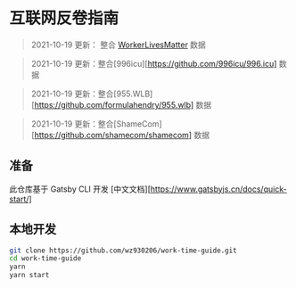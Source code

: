 <!--
 * @Author: your name
 * @Date: 2021-10-14 13:46:25
 * @LastEditTime: 2021-10-19 11:29:19
 * @LastEditors: Please set LastEditors
 * @Description: In User Settings Edit
 * @FilePath: \UrHome.github.io\README.md
-->

# 互联网反卷指南

> 2021-10-19 更新： 整合 [WorkerLivesMatter](https://github.com/WorkerLivesMatter/WorkingTime) 数据

> 2021-10-19 更新：整合[996icu][https://github.com/996icu/996.icu] 数据

> 2021-10-19 更新：整合[955.WLB][https://github.com/formulahendry/955.wlb] 数据

> 2021-10-19 更新：整合[ShameCom][https://github.com/shamecom/shamecom] 数据

## 准备

此仓库基于 Gatsby CLI 开发
[中文文档][https://www.gatsbyjs.cn/docs/quick-start/]

## 本地开发

```bash
git clone https://github.com/wz930206/work-time-guide.git
cd work-time-guide
yarn
yarn start
```
